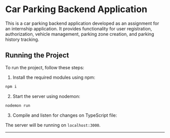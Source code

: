 # Car Parking Backend Application

This is a car parking backend application developed as an assignment for an internship application. It provides functionality for user registration, authorization, vehicle management, parking zone creation, and parking history tracking.

## Running the Project

To run the project, follow these steps:

1. Install the required modules using npm:

```bash
npm i
```

2. Start the server using nodemon:

```bash
nodemon run
```

3. Compile and listen for changes on TypeScript file:

The server will be running on `localhost:3000`.

---

